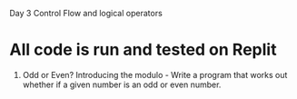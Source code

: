 Day 3 Control Flow and logical operators

# All code is run and tested on Replit

1. Odd or Even? Introducing the modulo - Write a program that works out whether if a given number is an odd or even number.
